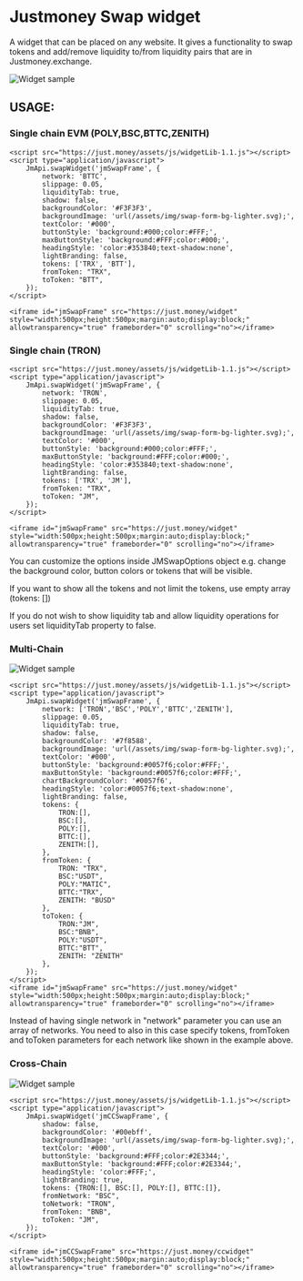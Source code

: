 # Justmoney Swap widget 

A widget that can be placed on any website. It gives a functionality 
to swap tokens and add/remove liquidity to/from liquidity pairs that are in Justmoney.exchange.


![Widget sample](widget-sample.png)

## USAGE:

### Single chain EVM (POLY,BSC,BTTC,ZENITH)

```
<script src="https://just.money/assets/js/widgetLib-1.1.js"></script>
<script type="application/javascript">
    JmApi.swapWidget('jmSwapFrame', {
        network: 'BTTC',
        slippage: 0.05,
        liquidityTab: true,
        shadow: false,
        backgroundColor: '#F3F3F3',
        backgroundImage: 'url(/assets/img/swap-form-bg-lighter.svg);',
        textColor: '#000',
        buttonStyle: 'background:#000;color:#FFF;',
        maxButtonStyle: 'background:#FFF;color:#000;',
        headingStyle: 'color:#353840;text-shadow:none',
        lightBranding: false,
        tokens: ['TRX', 'BTT'],
        fromToken: "TRX",
        toToken: "BTT",
    });
</script>

<iframe id="jmSwapFrame" src="https://just.money/widget" style="width:500px;height:500px;margin:auto;display:block;" allowtransparency="true" frameborder="0" scrolling="no"></iframe>
```

### Single chain (TRON)

```
<script src="https://just.money/assets/js/widgetLib-1.1.js"></script>
<script type="application/javascript">
    JmApi.swapWidget('jmSwapFrame', {
        network: 'TRON',
        slippage: 0.05,
        liquidityTab: true,
        shadow: false,
        backgroundColor: '#F3F3F3',
        backgroundImage: 'url(/assets/img/swap-form-bg-lighter.svg);',
        textColor: '#000',
        buttonStyle: 'background:#000;color:#FFF;',
        maxButtonStyle: 'background:#FFF;color:#000;',
        headingStyle: 'color:#353840;text-shadow:none',
        lightBranding: false,
        tokens: ['TRX', 'JM'],
        fromToken: "TRX",
        toToken: "JM",
    });
</script>

<iframe id="jmSwapFrame" src="https://just.money/widget" style="width:500px;height:500px;margin:auto;display:block;" allowtransparency="true" frameborder="0" scrolling="no"></iframe>
```

You can customize the options inside JMSwapOptions object e.g. change the background color, button colors or
tokens that will be visible.

If you want to show all the tokens and not limit the tokens, use empty array (tokens: [])

If you do not wish to show liquidity tab and allow liquidity operations for users set liquidityTab property to false.


### Multi-Chain

![Widget sample](widget-sample-multi.png)

```
<script src="https://just.money/assets/js/widgetLib-1.1.js"></script>
<script type="application/javascript">
    JmApi.swapWidget('jmSwapFrame', {
        network: ['TRON','BSC','POLY','BTTC','ZENITH'],
        slippage: 0.05,
        liquidityTab: true,
        shadow: false,
        backgroundColor: '#7f8588',
        backgroundImage: 'url(/assets/img/swap-form-bg-lighter.svg);',
        textColor: '#000',
        buttonStyle: 'background:#0057f6;color:#FFF;',
        maxButtonStyle: 'background:#0057f6;color:#FFF;',
        chartBackgroundColor: '#0057f6',
        headingStyle: 'color:#0057f6;text-shadow:none',
        lightBranding: false,
        tokens: {
            TRON:[],
            BSC:[],
            POLY:[],
            BTTC:[],
            ZENITH:[],
        },
        fromToken: {
            TRON: "TRX",
            BSC:"USDT",
            POLY:"MATIC",
            BTTC:"TRX",
            ZENITH: "BUSD"
        },
        toToken: {
            TRON:"JM",
            BSC:"BNB",
            POLY:"USDT",
            BTTC:"BTT",
            ZENITH: "ZENITH"
        },
    });
</script>
<iframe id="jmSwapFrame" src="https://just.money/widget" style="width:500px;height:500px;margin:auto;display:block;" allowtransparency="true" frameborder="0" scrolling="no"></iframe>
```


Instead of having single network in "network" parameter you can use an array of networks. You need to also in this
case specify tokens, fromToken and toToken parameters for each network like shown in the example above.



### Cross-Chain

![Widget sample](widget-cc-sample.png)


```
<script src="https://just.money/assets/js/widgetLib-1.1.js"></script>
<script type="application/javascript">
    JmApi.swapWidget('jmCCSwapFrame', {
        shadow: false,
        backgroundColor: '#00ebff',
        backgroundImage: 'url(/assets/img/swap-form-bg-lighter.svg);',
        textColor: '#000',
        buttonStyle: 'background:#FFF;color:#2E3344;',
        maxButtonStyle: 'background:#FFF;color:#2E3344;',
        headingStyle: 'color:#FFF;',
        lightBranding: true,
        tokens: {TRON:[], BSC:[], POLY:[], BTTC:[]},
        fromNetwork: "BSC",
        toNetwork: "TRON",
        fromToken: "BNB",
        toToken: "JM",
    });
</script>

<iframe id="jmCCSwapFrame" src="https://just.money/ccwidget" style="width:500px;height:500px;margin:auto;display:block;" allowtransparency="true" frameborder="0" scrolling="no"></iframe>
```


